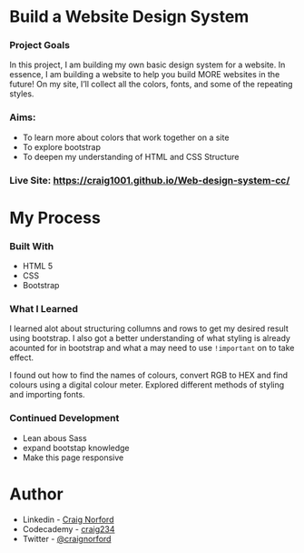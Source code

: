 # Build a Website Design System
### Project Goals
In this project, I am building my own basic design system for a website. In essence, I am building a website to help you build MORE websites in the future! On my site, I’ll collect all the colors, fonts, and some of the repeating styles.

### Aims:
 - To learn more about colors that work together on a site
 - To explore bootstrap
 - To deepen my understanding of HTML and CSS Structure


### Live Site: https://craig1001.github.io/Web-design-system-cc/
# My Process

### Built With
 - HTML 5
 - CSS
 - Bootstrap

### What I Learned
I learned alot about structuring collumns and rows to get my desired result using bootstrap. I also got a better understanding of what styling is already acounted for in bootstrap and what a may need to use ```!important``` on to take effect.

I found out how to find the names of colours, convert RGB to HEX and find colours using a digital colour meter. Explored different methods of styling and importing fonts.
### Continued Development
- Lean abous Sass
- expand bootstap knowledge
- Make this page responsive

# Author
- Linkedin - [Craig Norford](https://www.linkedin.com/in/craig-norford-9a33838a/)
- Codecademy - [craig234](https://www.codecademy.com/profiles/Craig234)
- Twitter - [@craignorford](https://twitter.com/CraigNorford)